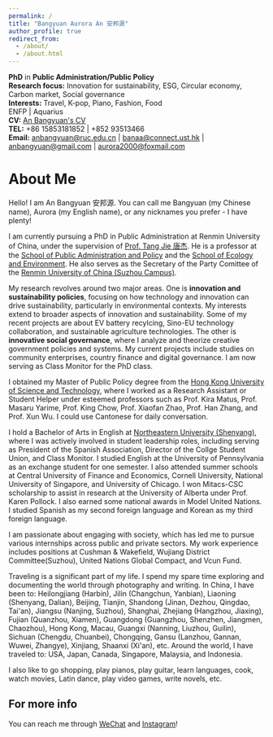 ```yaml
---
permalink: /
title: "Bangyuan Aurora An 安邦源"
author_profile: true
redirect_from: 
  - /about/
  - /about.html
---
```


**PhD** in **Public Administration/Public Policy**<br>
**Research focus:** Innovation for sustainability, ESG, Circular economy, Carbon market, Social governance<br>
**Interests:** Travel, K-pop, Piano, Fashion, Food<br>
ENFP | Aquarius<br>
**CV:** [An Bangyuan's CV](../assets/cv.pdf)<br>
**TEL:** +86 15853181852 | +852 93513466<br>
**Email:** anbangyuan@ruc.edu.cn | banaa@connect.ust.hk |<br>
           anbangyuan@gmail.com | aurora2000@foxmail.com




About Me
======
Hello! 
I am An Bangyuan 安邦源. You can call me Bangyuan (my Chinese name), Aurora (my English name), or any nicknames you prefer - I have plenty!

I am currently pursuing a PhD in Public Administration at Renmin University of China, under the supervision of [Prof. Tang Jie 唐杰](http://en.spap.ruc.edu.cn/staff/faculty1/1bda2084ed634b079fc81a5b02b00c08.htm). He is a professor at the [School of Public Administration and Policy](http://en.spap.ruc.edu.cn) and the [School of Ecology and Environment](https://see.ruc.edu.cn). He also serves as the Secretary of the Party Comittee of the [Renmin University of China (Suzhou Campus)](http://en.sc.ruc.edu.cn/#/).

My research revolves around two major areas. One is **innovation and sustainability policies**, focusing on how technology and innovation can drive sustainability, particularly in environmental contexts. My interests extend to broader aspects of innovation and sustainability. Some of my recent projects are about EV battery recylcing, Sino-EU technology collaboration, and sustainable agriculture technologies. The other is **innovative social governance**, where I analyze and theorize creative government policies and systems. My current projects include studies on community enterprises, country finance and digital governance. I am now serving as Class Monitor for the PhD class.

I obtained my Master of Public Policy degree from the [Hong Kong University of Science and Technology](https://ppol.hkust.edu.hk/), where I worked as a Research Assistant or Student Helper under esteemed professors such as Prof. Kira Matus, Prof. Masaru Yarime, Prof. King Chow, Prof. Xiaofan Zhao, Prof. Han Zhang, and Prof. Xun Wu. I could use Cantonese for daily conversation. 

I hold a Bachelor of Arts in English at [Northeastern University (Shenyang)](http://www.fsc.neu.edu.cn), where I was actively involved in student leadership roles, including serving as President of the Spanish Association, Director of the Collge Student Union, and Class Monitor. I studied English at the University of Pennsylvania as an exchange student for one semester. I also attended summer schools at Central University of Finance and Economics, Cornell University, National University of Singapore, and University of Chicago. I won Mitacs-CSC scholarship to assist in research at the University of Alberta under Prof. Karen Pollock. I also earned some national awards in Model United Nations. I studied Spanish as my second foreign language and Korean as my third foreign language.

I am passionate about engaging with society, which has led me to pursue various internships across public and private sectors. My work experience includes positions at Cushman & Wakefield, Wujiang District Committee(Suzhou), United Nations Global Compact, and Vcun Fund. 

Traveling is a significant part of my life. I spend my spare time exploring and documenting the world through photography and writing. In China, I have been to: Heilongjiang (Harbin), Jilin (Changchun, Yanbian), Liaoning (Shenyang, Dalian), Beijing, Tianjin, Shandong (Jinan, Dezhou, Qingdao, Tai'an), Jiangsu (Nanjing, Suzhou), Shanghai, Zhejiang (Hangzhou, Jiaxing), Fujian (Quanzhou, Xiamen), Guangdong (Guangzhou, Shenzhen, Jiangmen, Chaozhou), Hong Kong, Macau, Guangxi (Nanning, Liuzhou, Guilin), Sichuan (Chengdu, Chuanbei), Chongqing, Gansu (Lanzhou, Gannan, Wuwei, Zhangye), Xinjiang, Shaanxi (Xi'an), etc. Around the world, I have traveled to: USA, Japan, Canada, Singapore, Malaysia, and Indonesia.

I also like to go shopping, play pianos, play guitar, learn languages, cook, watch movies, Latin dance, play video games, write novels, etc.

For more info
------
You can reach me through [WeChat](assets/wechat.png) and [Instagram](https://www.instagram.com/anbangyuan/)!
